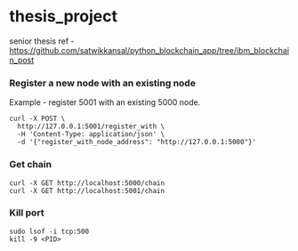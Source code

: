 # thesis_project
senior thesis
ref - https://github.com/satwikkansal/python_blockchain_app/tree/ibm_blockchain_post
### Register a new node with an existing node
Example - register 5001 with an existing 5000 node.
```
curl -X POST \
  http://127.0.0.1:5001/register_with \
  -H 'Content-Type: application/json' \
  -d '{"register_with_node_address": "http://127.0.0.1:5000"}'
```
### Get chain
```
curl -X GET http://localhost:5000/chain
curl -X GET http://localhost:5001/chain
```

### Kill port
```
sudo lsof -i tcp:500
kill -9 <PID>  
```